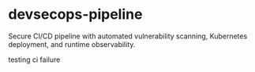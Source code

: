 # devsecops-pipeline
Secure CI/CD pipeline with automated vulnerability scanning, Kubernetes deployment, and runtime observability.

testing ci failure
